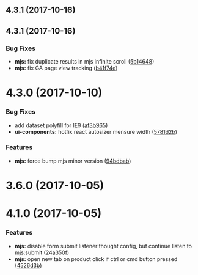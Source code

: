 <a name="4.3.1"></a>
## 4.3.1 (2017-10-16)



<a name="4.3.1"></a>
## 4.3.1 (2017-10-16)


### Bug Fixes

* **mjs:** fix duplicate results in mjs infinite scroll ([5b14648](https://github.com/findify/findify-mjs/commit/5b14648))
* **mjs:** fix GA page view tracking ([b41f74e](https://github.com/findify/findify-mjs/commit/b41f74e))



<a name="4.3.0"></a>
# 4.3.0 (2017-10-10)


### Bug Fixes

* add dataset polyfill for IE9 ([af3b965](https://github.com/findify/findify-mjs/commit/af3b965))
* **ui-components:** hotfix react autosizer mensure width ([5781d2b](https://github.com/findify/findify-mjs/commit/5781d2b))


### Features

* **mjs:** force bump mjs minor version ([94bdbab](https://github.com/findify/findify-mjs/commit/94bdbab))



<a name="3.6.0"></a>
# 3.6.0 (2017-10-05)



<a name="4.1.0"></a>
# 4.1.0 (2017-10-05)


### Features

* **mjs:** disable form submit listener thought config, but continue listen to mjs:submit ([24a350f](https://github.com/findify/findify-mjs/commit/24a350f))
* **mjs:** open new tab on product click if ctrl or cmd button pressed ([4526d3b](https://github.com/findify/findify-mjs/commit/4526d3b))




